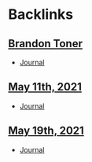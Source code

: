 
# Backlinks
## [Brandon Toner](<Brandon Toner.md>)
- [Journal](<Journal.md>)

## [May 11th, 2021](<May 11th, 2021.md>)
- [Journal](<Journal.md>)

## [May 19th, 2021](<May 19th, 2021.md>)
- [Journal](<Journal.md>)

